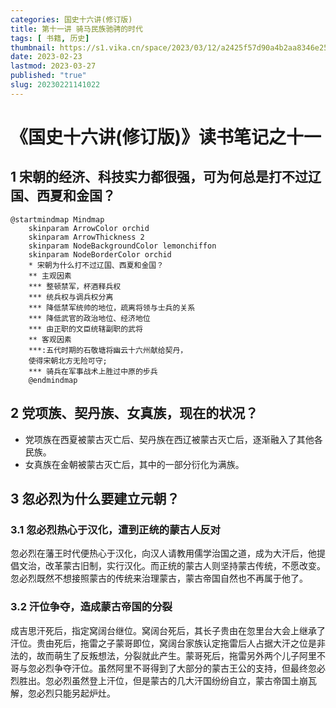 ```yaml
---
categories: 国史十六讲(修订版)
title: 第十一讲 骑马民族驰骋的时代
tags: [ 书籍, 历史]
thumbnail: https://s1.vika.cn/space/2023/03/12/a2425f57d90a4b2aa8346e2582d6963a
date: 2023-02-23
lastmod: 2023-03-27 
published: "true"
slug: 20230221141022
---
```

# 《国史十六讲(修订版)》读书笔记之十一

## 1 宋朝的经济、科技实力都很强，可为何总是打不过辽国、西夏和金国？

```plantuml
@startmindmap Mindmap
    skinparam ArrowColor orchid
    skinparam ArrowThickness 2
    skinparam NodeBackgroundColor lemonchiffon
    skinparam NodeBorderColor orchid
    * 宋朝为什么打不过辽国、西夏和金国？
    ** 主观因素
    *** 整顿禁军，杯酒释兵权
    *** 统兵权与调兵权分离
    *** 降低禁军统帅的地位，疏离将领与士兵的关系
    *** 降低武官的政治地位、经济地位
    *** 由正职的文臣统辖副职的武将
    ** 客观因素
    ***:五代时期的石敬塘将幽云十六州献给契丹，
    使得宋朝北方无险可守;
    *** 骑兵在军事战术上胜过中原的步兵
    @endmindmap
```
## 2 党项族、契丹族、女真族，现在的状况？

- 党项族在西夏被蒙古灭亡后、契丹族在西辽被蒙古灭亡后，逐渐融入了其他各民族。
- 女真族在金朝被蒙古灭亡后，其中的一部分衍化为满族。

## 3 忽必烈为什么要建立元朝？

### 3.1 忽必烈热心于汉化，遭到正统的蒙古人反对

忽必烈在藩王时代便热心于汉化，向汉人请教用儒学治国之道，成为大汗后，他提倡文治，改革蒙古旧制，实行汉化。而正统的蒙古人则坚持蒙古传统，不愿改变。忽必烈既然不想接照蒙古的传统来治理蒙古，蒙古帝国自然也不再属于他了。

### 3.2 汗位争夺，造成蒙古帝国的分裂

成吉思汗死后，指定窝阔台继位。窝阔台死后，其长子贵由在忽里台大会上继承了汗位。贵由死后，拖雷之子蒙哥即位，窝阔台家族认定拖雷后人占据大汗之位是非法的，故而萌生了反叛想法，分裂就此产生。蒙哥死后，拖雷另外两个儿子阿里不哥与忽必烈争夺汗位。虽然阿里不哥得到了大部分的蒙古王公的支持，但最终忽必烈胜出。忽必烈虽然登上汗位，但是蒙古的几大汗国纷纷自立，蒙古帝国土崩瓦解，忽必烈只能另起炉灶。